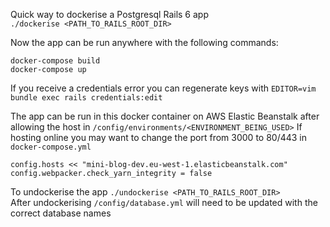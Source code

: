 Quick way to dockerise a Postgresql Rails 6 app  
`./dockerise <PATH_TO_RAILS_ROOT_DIR>`

Now the app can be run anywhere with the following commands:
```
docker-compose build
docker-compose up
```
If you receive a credentials error you can regenerate keys with `EDITOR=vim bundle exec rails credentials:edit`

The app can be run in this docker container on AWS Elastic Beanstalk after allowing the host in `/config/environments/<ENVIRONMENT_BEING_USED>`
If hosting online you may want to change the port from 3000 to 80/443 in `docker-compose.yml`
```
config.hosts << "mini-blog-dev.eu-west-1.elasticbeanstalk.com"  
config.webpacker.check_yarn_integrity = false
```
To undockerise the app  `./undockerise <PATH_TO_RAILS_ROOT_DIR>`  
After undockerising `/config/database.yml` will need to be updated with the correct database names
